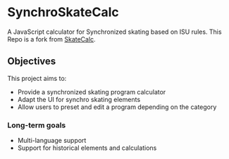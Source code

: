 # SynchroSkateCalc
A JavaScript calculator for Synchronized skating based on ISU rules.
This Repo is a fork from [SkateCalc](https://github.com/hjjerrychen/skatecalc).

## Objectives
This project aims to:

- Provide a synchronized skating program calculator  
- Adapt the UI for synchro skating elements  
- Allow users to preset and edit a program depending on the category

### Long-term goals
- Multi-language support  
- Support for historical elements and calculations  
